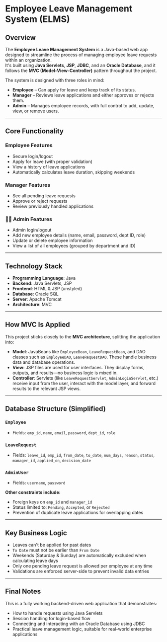 #  Employee Leave Management System (ELMS)

## Overview

The **Employee Leave Management System** is a Java-based web app designed to streamline the process of managing employee leave requests within an organization.  
It's built using **Java Servlets**, **JSP**, **JDBC**, and an **Oracle Database**, and it follows the **MVC (Model-View-Controller)** pattern throughout the project.

The system is designed with three roles in mind:

- **Employee** – Can apply for leave and keep track of its status.  
- **Manager** – Reviews leave applications and either approves or rejects them.  
- **Admin** – Manages employee records, with full control to add, update, view, or remove users.

---------

##  Core Functionality

### Employee Features

- Secure login/logout  
- Apply for leave (with proper validation)  
- View a history of leave applications  
- Automatically calculates leave duration, skipping weekends  

###  Manager Features

- See all pending leave requests  
- Approve or reject requests  
- Review previously handled applications  

### 👨‍💼 Admin Features

- Admin login/logout  
- Add new employee details (name, email, password, dept ID, role)  
- Update or delete employee information  
- View a list of all employees (grouped by department and ID)

---------

##  Technology Stack

- **Programming Language**: Java  
- **Backend**: Java Servlets, JSP  
- **Frontend**: HTML & JSP (unstyled)  
- **Database**: Oracle SQL  
- **Server**: Apache Tomcat  
- **Architecture**: MVC

----------

## How MVC Is Applied

This project sticks closely to the **MVC architecture**, splitting the application into:

- **Model**: JavaBeans like `EmployeeBean`, `LeaveRequestBean`, and DAO classes such as `EmployeeDAO`, `LeaveRequestDAO`. These handle business data and database operations.  
- **View**: JSP files are used for user interfaces. They display forms, outputs, and results—no business logic is mixed in.  
- **Controller**: Servlets (like `LeaveRequestServlet`, `AdminLoginServlet`, etc.) receive input from the user, interact with the model layer, and forward results to the relevant JSP views.

----------

##  Database Structure (Simplified)

### `Employee`
- Fields: `emp_id`, `name`, `email`, `password`, `dept_id`, `role`

### `LeaveRequest`
- Fields: `leave_id`, `emp_id`, `from_date`, `to_date`, `num_days`, `reason`, `status`, `manager_id`, `applied_on`, `decision_date`

### `AdminUser`
- Fields: `username`, `password`

**Other constraints include:**
- Foreign keys on `emp_id` and `manager_id`  
- Status limited to: `Pending`, `Accepted`, or `Rejected`  
- Prevention of duplicate leave applications for overlapping dates

---

##  Key Business Logic

- Leaves can't be applied for past dates  
- `To Date` must not be earlier than `From Date`  
- Weekends (Saturday & Sunday) are automatically excluded when calculating leave days  
- Only one pending leave request is allowed per employee at any time  
- Validations are enforced server-side to prevent invalid data entries

---

## Final Notes

This is a fully working backend-driven web application that demonstrates:

- How to handle requests using Java Servlets  
- Session handling for login-based flow  
- Connecting and interacting with an Oracle Database using JDBC  
- Practical leave management logic, suitable for real-world enterprise applications
